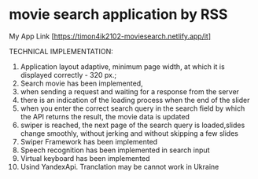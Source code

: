 # movie search application by RSS

My App Link [https://timon4ik2102-moviesearch.netlify.app/it]

TECHNICAL IMPLEMENTATION:

1.  Application layout adaptive, minimum page width, at which it is displayed correctly - 320 px.;
2.  Search movie has been implemented, 
3.  when sending a request and waiting for a response from the server
4.  there is an indication of the loading process when the end of the slider
5.  when you enter the correct search query in the search field by which the API returns the result, the movie data is updated
6.   swiper is reached, the next page of the search query is loaded,slides change smoothly, without jerking and without skipping a few slides
7.  Swiper Framework  has been implemented
8.  Speech recognition has been implemented in search input
9.  Virtual keyboard has been implemented
10. Usind YandexApi. Tranclation may be cannot work in Ukraine 